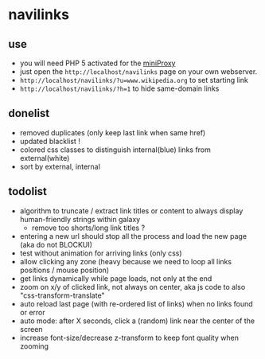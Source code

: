 navilinks
=========
## use
- you will need PHP 5 activated for the [miniProxy](https://github.com/joshdick/miniProxy)
- just open the `http://localhost/navilinks` page on your own webserver. 
- `http://localhost/navilinks/?u=www.wikipedia.org` to set starting link
- `http://localhost/navilinks/?h=1` to hide same-domain links

## donelist
- removed duplicates (only keep last link when same href)
- updated blacklist !
- colored css classes to distinguish internal(blue) links from external(white)
- sort by external, internal


## todolist
- algorithm to truncate / extract link titles or content to always display human-friendly strings within galaxy
  - remove too shorts/long link titles ?
- entering a new url should stop all the process and load the new page (aka do not BLOCKUI)
- test without animation for arriving links (only css)
- allow clicking any zone (heavy because we need to loop all links positions / mouse position)
- get links dynamically while page loads, not only at the end
- zoom on x/y of clicked link, not always on center, aka js code to also "css-transform-translate"
- auto reload last page (with re-ordered list of links) when no links found or error
- auto mode: after X seconds, click a (random) link near the center of the screen
- increase font-size/decrease z-transform to keep font quality when zooming